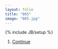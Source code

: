 ```yaml
---
layout: folio
title: "065"
image: "065.jpg"
---
```

{% include JB/setup %}

<div class="copy">
</div>

<div class="choice">
	<ol>
		<li><a href="066.html">
			Continue
</a></li>
	</ol>
</div>